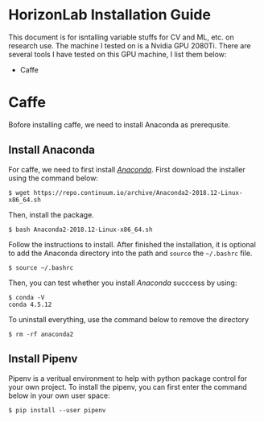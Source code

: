# HorizonLab Installation Guide

This document is for isntalling variable stuffs for CV and ML, etc. on research use. The machine I tested on is a Nvidia GPU 2080Ti. There are several tools I have tested on this GPU machine, I list them below:
- Caffe

# Caffe
Bofore installing caffe, we need to install Anaconda as prerequsite.
## Install Anaconda
For caffe, we need to first install [*Anaconda*](https://conda.io/docs/user-guide/install/index.html). First download the installer using the command below:
```
$ wget https://repo.continuum.io/archive/Anaconda2-2018.12-Linux-x86_64.sh
```
Then, install the package.
```
$ bash Anaconda2-2018.12-Linux-x86_64.sh
```
Follow the instructions to install. After finished the installation, it is optional to add the Anaconda directory into the path and `source` the `~/.bashrc` file.
```
$ source ~/.bashrc
```
Then, you can test whether you install *Anaconda* succcess by using:
```
$ conda -V
conda 4.5.12
```

To uninstall everything, use the command below to remove the directory
```
$ rm -rf anaconda2
```

## Install Pipenv
Pipenv is a veritual environment to help with python package control for your own project. To install the pipenv, you can first enter the command below in your own user space:
```
$ pip install --user pipenv
```

